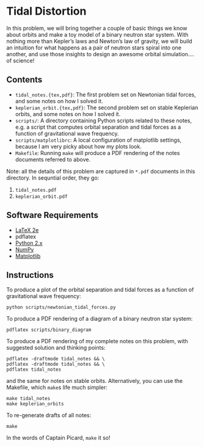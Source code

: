 Tidal Distortion
================

In this problem, we will bring together a couple of basic things we know about orbits and make a toy model of a binary neutron star system. With nothing more than Kepler’s laws and Newton’s law of gravity, we will build an intuition for what happens as a pair of neutron stars spiral into one another, and use those insights to design an awesome orbital simulation.... of science!

Contents
--------

* `tidal_notes.{tex,pdf}`: The first problem set on Newtonian tidal forces, and some notes on how I solved it.
* `keplerian_orbit.{tex,pdf}`: The second problem set on stable Keplerian orbits, and some notes on how I solved it.
* `scripts/`: A directory containing Python scripts related to these notes, e.g. a script that computes orbital separation and tidal forces as a function of gravitational wave frequency.
* `scripts/matplotlibrc`: A local configuration of matplotlib settings, because I am very picky about how my plots look.
* `Makefile`: Running `make` will produce a PDF rendering of the notes documents referred to above.

Note: all the details of this problem are captured in `*.pdf` documents in this directory. In sequntial order, they go:

1. `tidal_notes.pdf`
2. `keplerian_orbit.pdf`

Software Requirements
---------------------

* [LaTeX 2e](https://www.latex-project.org/get/)
* pdflatex
* [Python 2.x](https://www.python.org)
* [NumPy](http://www.numpy.org)
* [Matplotlib](http://matplotlib.org)

Instructions
------------

To produce a plot of the orbital separation and tidal forces as a function of gravitational wave frequency:

```
python scripts/newtonian_tidal_forces.py
```

To produce a PDF rendering of a diagram of a binary neutron star system:

```
pdflatex scripts/binary_diagram
```

To produce a PDF rendering of my complete notes on this problem, with suggested solution and thinking points:

```
pdflatex -draftmode tidal_notes && \
pdflatex -draftmode tidal_notes && \
pdflatex tidal_notes
```

and the same for notes on stable orbits. Alternatively, you can use the Makefile, which `make`s life much simpler:

```
make tidal_notes
make keplerian_orbits
```

To re-generate drafts of all notes:

```
make
```

In the words of Captain Picard, `make` it so!

